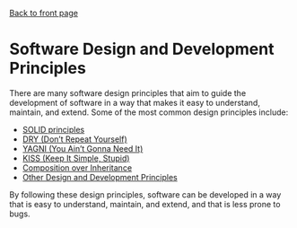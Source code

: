 [Back to front page](../README.md)

# Software Design and Development Principles

There are many software design principles that aim to guide the development of software in a way that makes it easy to understand, maintain, and extend. Some of the most common design principles include:

- [SOLID principles](./software-design-principles/solid.md)
- [DRY (Don’t Repeat Yourself)](./software-design-principles/dry.md)
- [YAGNI (You Ain’t Gonna Need It)](./software-design-principles/yagni.md)
- [KISS (Keep It Simple, Stupid)](./software-design-principles/kiss.md)
- [Composition over Inheritance](./software-design-principles/composition-over-inheritance.md)
- [Other Design and Development Principles](./software-design-principles/other-design-and-development-principles.md)

By following these design principles, software can be developed in a way that is easy to understand, maintain, and extend, and that is less prone to bugs.
